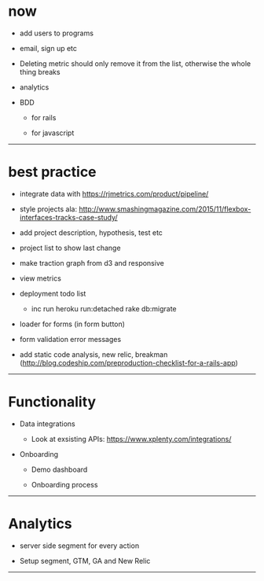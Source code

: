 # now

* add users to programs

* email, sign up etc

* Deleting metric should only remove it from the list, otherwise the whole thing breaks

* analytics

* BDD

    - for rails

    - for javascript

***

# best practice

* integrate data with https://rjmetrics.com/product/pipeline/

* style projects ala: http://www.smashingmagazine.com/2015/11/flexbox-interfaces-tracks-case-study/

* add project description, hypothesis, test etc

* project list to show last change

* make traction graph from d3 and responsive

* view metrics

* deployment todo list

    - inc run heroku run:detached rake db:migrate

* loader for forms (in form button)

* form validation error messages

* add static code analysis, new relic, breakman (http://blog.codeship.com/preproduction-checklist-for-a-rails-app)

***

# Functionality

* Data integrations

    - Look at exsisting APIs: https://www.xplenty.com/integrations/

* Onboarding

    - Demo dashboard

    - Onboarding process

***

# Analytics

* server side segment for every action

* Setup segment, GTM, GA and New Relic

***
